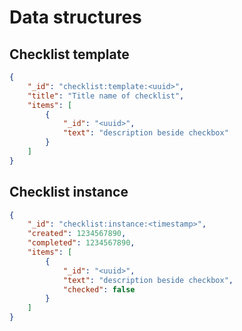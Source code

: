 # Data structures

## Checklist template

```json
{
    "_id": "checklist:template:<uuid>",
    "title": "Title name of checklist",
    "items": [
        {
            "_id": "<uuid>",
            "text": "description beside checkbox"
        }
    ]
}
```

## Checklist instance

```json
{
    "_id": "checklist:instance:<timestamp>",
    "created": 1234567890,
    "completed": 1234567890,
    "items": [
        {
            "_id": "<uuid>",
            "text": "description beside checkbox",
            "checked": false
        }
    ]
}
```